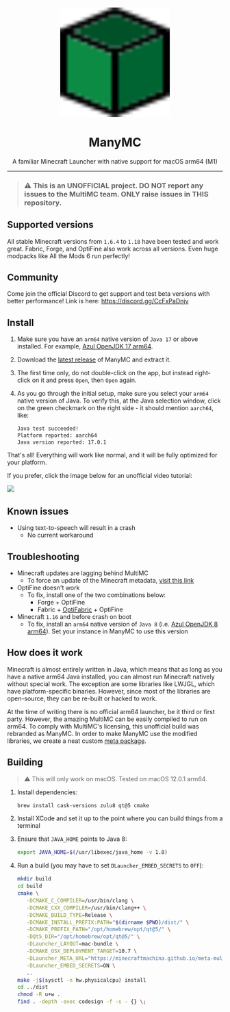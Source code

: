 <p align="center">
    <img width="256" heigth="256" src="logo.svg">
    <h1 align="center">ManyMC</h1>
    <p align="center">
        A familiar Minecraft Launcher with native support for macOS arm64 (M1)
    </p>
</p>

---

> ### ⚠️ This is an UNOFFICIAL project. DO NOT report any issues to the MultiMC team. ONLY raise issues in THIS repository.

## Supported versions

All stable Minecraft versions from `1.6.4` to `1.18` have been tested and work great. Fabric, Forge, and OptiFine also work across all versions. Even huge modpacks like All the Mods 6 run perfectly!

## Community

Come join the official Discord to get support and test beta versions with better performance! Link is here: https://discord.gg/CcFxPaDnjv

## Install

1. Make sure you have an `arm64` native version of `Java 17` or above installed. For example, [Azul OpenJDK 17 arm64](https://www.azul.com/downloads/?version=java-17-lts&os=macos&architecture=arm-64-bit&package=jdk).

2. Download the [latest release](https://github.com/MinecraftMachina/ManyMC/releases/latest/download/ManyMC.zip) of ManyMC and extract it.

3. The first time only, do not double-click on the app, but instead right-click on it and press `Open`, then `Open` again.

4. As you go through the initial setup, make sure you select your `arm64` native version of Java. To verify this, at the Java selection window, click on the green checkmark on the right side - it should mention `aarch64`, like:
   ```
   Java test succeeded!
   Platform reported: aarch64
   Java version reported: 17.0.1
   ```

That's all! Everything will work like normal, and it will be fully optimized for your platform.

If you prefer, click the image below for an unofficial video tutorial:

[![](https://img.youtube.com/vi/At5nF5i8oTg/0.jpg)](https://www.youtube.com/watch?v=At5nF5i8oTg)

## Known issues

- Using text-to-speech will result in a crash
  - No current workaround

## Troubleshooting

- Minecraft updates are lagging behind MultiMC
  - To force an update of the Minecraft metadata, [visit this link](https://pull.git.ci/process/MinecraftMachina/meta-multimc-arm64)
- OptiFine doesn't work
  - To fix, install one of the two combinations below:
    - Forge + OptiFine
    - Fabric + [OptiFabric](https://www.curseforge.com/minecraft/mc-mods/optifabric) + OptiFine
- Minecraft `1.16` and before crash on boot
  - To fix, install an `arm64` native version of `Java 8` (i.e. [Azul OpenJDK 8 arm64](https://www.azul.com/downloads/?version=java-8-lts&os=macos&architecture=arm-64-bit&package=jdk)). Set your instance in ManyMC to use this version

## How does it work

Minecraft is almost entirely written in Java, which means that as long as you have a native arm64 Java installed, you can almost run Minecraft natively without special work. The exception are some libraries like LWJGL, which have platform-specific binaries. However, since most of the libraries are open-source, they can be re-built or hacked to work.

At the time of writing there is no official arm64 launcher, be it third or first party. However, the amazing MultiMC can be easily compiled to run on arm64. To comply with MultiMC's licensing, this unofficial build was rebranded as ManyMC. In order to make ManyMC use the modified libraries, we create a neat custom [meta package](https://github.com/MinecraftMachina/meta-multimc-arm64/).

## Building

> ⚠️ This will only work on macOS. Tested on macOS 12.0.1 arm64.

1. Install dependencies:

   ```bash
   brew install cask-versions zulu8 qt@5 cmake
   ```

2. Install XCode and set it up to the point where you can build things from a terminal

3. Ensure that `JAVA_HOME` points to Java 8:

   ```bash
   export JAVA_HOME=$(/usr/libexec/java_home -v 1.8)
   ```

4. Run a build (you may have to set `DLauncher_EMBED_SECRETS` to `OFF`):

   ```bash
   mkdir build
   cd build
   cmake \
      -DCMAKE_C_COMPILER=/usr/bin/clang \
      -DCMAKE_CXX_COMPILER=/usr/bin/clang++ \
      -DCMAKE_BUILD_TYPE=Release \
      -DCMAKE_INSTALL_PREFIX:PATH="$(dirname $PWD)/dist/" \
      -DCMAKE_PREFIX_PATH="/opt/homebrew/opt/qt@5/" \
      -DQt5_DIR="/opt/homebrew/opt/qt@5/" \
      -DLauncher_LAYOUT=mac-bundle \
      -DCMAKE_OSX_DEPLOYMENT_TARGET=10.7 \
      -DLauncher_META_URL="https://minecraftmachina.github.io/meta-multimc-arm64/" \
      -DLauncher_EMBED_SECRETS=ON \
      ..
   make -j$(sysctl -n hw.physicalcpu) install
   cd ../dist
   chmod -R u+w .
   find . -depth -exec codesign -f -s - {} \;
   ```

